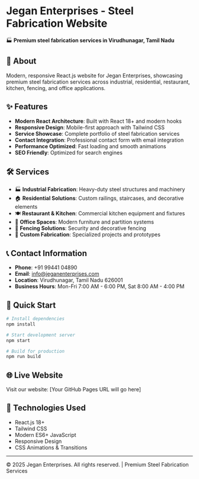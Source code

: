 # Jegan Enterprises - Steel Fabrication Website

🏭 **Premium steel fabrication services in Virudhunagar, Tamil Nadu**

## 🚀 About

Modern, responsive React.js website for Jegan Enterprises, showcasing premium steel fabrication services across industrial, residential, restaurant, kitchen, fencing, and office applications.

## ✨ Features

- **Modern React Architecture**: Built with React 18+ and modern hooks
- **Responsive Design**: Mobile-first approach with Tailwind CSS
- **Service Showcase**: Complete portfolio of steel fabrication services
- **Contact Integration**: Professional contact form with email integration
- **Performance Optimized**: Fast loading and smooth animations
- **SEO Friendly**: Optimized for search engines

## 🛠️ Services

- 🏭 **Industrial Fabrication**: Heavy-duty steel structures and machinery
- 🏠 **Residential Solutions**: Custom railings, staircases, and decorative elements
- 🍽️ **Restaurant & Kitchen**: Commercial kitchen equipment and fixtures
- 🏢 **Office Spaces**: Modern furniture and partition systems
- 🏡 **Fencing Solutions**: Security and decorative fencing
- 🔧 **Custom Fabrication**: Specialized projects and prototypes

## 📞 Contact Information

- **Phone**: +91 99441 04890
- **Email**: info@jeganenterprises.com
- **Location**: Virudhunagar, Tamil Nadu 626001
- **Business Hours**: Mon-Fri 7:00 AM - 6:00 PM, Sat 8:00 AM - 4:00 PM

## 🚀 Quick Start

```bash
# Install dependencies
npm install

# Start development server
npm start

# Build for production
npm run build
```

## 🌐 Live Website

Visit our website: [Your GitHub Pages URL will go here]

## 📱 Technologies Used

- React.js 18+
- Tailwind CSS
- Modern ES6+ JavaScript
- Responsive Design
- CSS Animations & Transitions

---

© 2025 Jegan Enterprises. All rights reserved. | Premium Steel Fabrication Services
